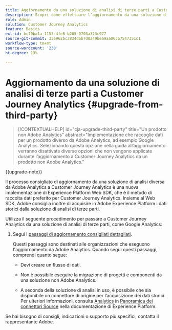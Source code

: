 ```yaml
---
title: Aggiornamento da una soluzione di analisi di terze parti a Customer Journey Analytics
description: Scopri come effettuare l’aggiornamento da una soluzione di analisi di terze parti a Customer Journey Analytics
role: Admin
solution: Customer Journey Analytics
feature: Basics
exl-id: bc79ba1a-1153-4fe8-b265-9703a323c977
source-git-commit: 33e962bc3834d6b7d0a49bea9aa06c67547351c1
workflow-type: tm+mt
source-wordcount: '238'
ht-degree: 13%

---
```


# Aggiornamento da una soluzione di analisi di terze parti a Customer Journey Analytics {#upgrade-from-third-party}

<!-- markdownlint-disable MD034 -->

>[!CONTEXTUALHELP]
>id="cja-upgrade-third-party"
>title="Un prodotto non Adobe Analytics"
>abstract="Implementazione che raccoglie dati per un prodotto diverso da Adobe Analytics, ad esempio Google Analytics. Selezionando questa opzione nella guida all’aggiornamento verranno disattivate diverse opzioni che non vengono applicate durante l’aggiornamento a Customer Journey Analytics da un prodotto non Adobe Analytics."

<!-- markdownlint-enable MD034 -->

{{upgrade-note}}

Il processo consigliato di aggiornamento da una soluzione di analisi diversa da Adobe Analytics a Customer Journey Analytics è una nuova implementazione di Experience Platform Web SDK, che è il metodo di raccolta dati preferito per Customer Journey Analytics. Insieme al Web SDK, Adobe consiglia inoltre di acquisire in Adobe Experience Platform i dati storici dalla soluzione di analisi di terze parti.

<!-- After you have enough historical data using the Experience Platform Web SDK and you have fully transitioned to Customer Journey Analytics, the Analytics source connector can be turned off and the Web SDK can be used exclusively. -->

Utilizza il seguente procedimento per passare a Customer Journey Analytics da una soluzione di analisi di terze parti, come Google Analytics:

1. Segui i [passaggi di aggiornamento consigliati dettagliati](/help/getting-started/cja-upgrade/cja-upgrade-recommendations.md#detailed-recommended-upgrade-steps).

   Questi passaggi sono destinati alle organizzazioni che eseguono l&#39;aggiornamento da Adobe Analytics. Quando segui questi passaggi, comprendi quanto segue:

   * Devi creare un flusso di dati.

   * Non è possibile eseguire la migrazione di progetti e componenti da una soluzione non Adobe Analytics.

   * A seconda della soluzione di analisi in uso, è possibile che sia disponibile un connettore di origine per l’acquisizione dei dati storici. Per ulteriori informazioni, consulta [Analytics](https://experienceleague.adobe.com/en/docs/experience-platform/sources/home#analytics) in [Panoramica dei connettori Source](https://experienceleague.adobe.com/en/docs/experience-platform/sources/home) nella documentazione di Experience Platform.


Se hai bisogno di consigli, indicazioni o supporto più specifici, contatta il rappresentante Adobe.

